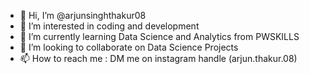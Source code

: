 - 👋 Hi, I’m @arjunsinghthakur08
- 👀 I’m interested in coding and development
- 🌱 I’m currently learning Data Science and Analytics from PWSKILLS
- 💞️ I’m looking to collaborate on Data Science Projects
- 📫 How to reach me : DM me on instagram handle (arjun.thakur.08)

<!---
arjunsinghthakur08/arjunsinghthakur08 is a ✨ special ✨ repository because its `README.md` (this file) appears on your GitHub profile.
You can click the Preview link to take a look at your changes.
--->
